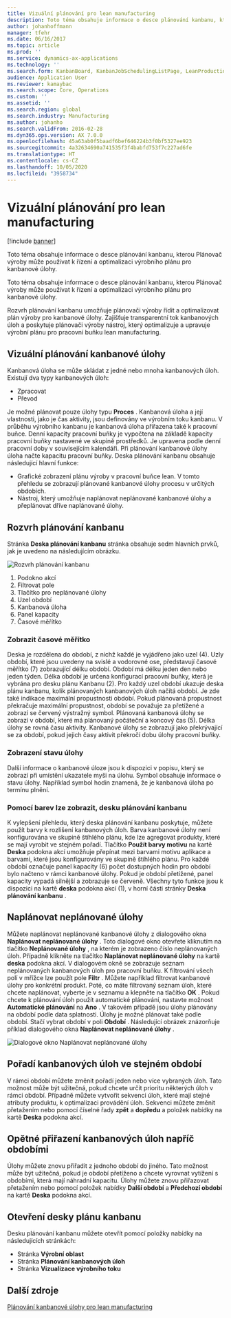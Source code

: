 ```yaml
---
title: Vizuální plánování pro lean manufacturing
description: Toto téma obsahuje informace o desce plánování kanbanu, kterou Plánovač výroby může používat k řízení a optimalizaci výrobního plánu pro kanbanové úlohy.
author: johanhoffmann
manager: tfehr
ms.date: 06/16/2017
ms.topic: article
ms.prod: ''
ms.service: dynamics-ax-applications
ms.technology: ''
ms.search.form: KanbanBoard, KanbanJobSchedulingListPage, LeanProductionFlowVisualization, KanbanBoardUnplannedJobs
audience: Application User
ms.reviewer: kamaybac
ms.search.scope: Core, Operations
ms.custom: ''
ms.assetid: ''
ms.search.region: global
ms.search.industry: Manufacturing
ms.author: johanho
ms.search.validFrom: 2016-02-28
ms.dyn365.ops.version: AX 7.0.0
ms.openlocfilehash: 45a63ab0f5baadf6bef646224b3f0bf5327ee923
ms.sourcegitcommit: 4a32634690a741535f3f4babfd753f7c227ad6fe
ms.translationtype: HT
ms.contentlocale: cs-CZ
ms.lasthandoff: 10/05/2020
ms.locfileid: "3958734"
---
```

# <a name="visual-scheduling-for-lean-manufacturing"></a>Vizuální plánování pro lean manufacturing

[!include [banner](../includes/banner.md)]

Toto téma obsahuje informace o desce plánování kanbanu, kterou Plánovač výroby může používat k řízení a optimalizaci výrobního plánu pro kanbanové úlohy.

Toto téma obsahuje informace o desce plánování kanbanu, kterou Plánovač výroby může používat k řízení a optimalizaci výrobního plánu pro kanbanové úlohy.

Rozvrh plánování kanbanu umožňuje plánovači výroby řídit a optimalizovat plán výroby pro kanbanové úlohy. Zajišťuje transparentní tok kanbanových úloh a poskytuje plánovači výroby nástroj, který optimalizuje a upravuje výrobní plánu pro pracovní buňku lean manufacturing.

## <a name="visual-scheduling-of-kanban-jobs"></a>Vizuální plánování kanbanové úlohy
Kanbanová úloha se může skládat z jedné nebo mnoha kanbanových úloh. Existují dva typy kanbanových úloh:

-   Zpracovat
-   Převod

Je možné plánovat pouze úlohy typu **Proces** . Kanbanová úloha a její vlastnosti, jako je čas aktivity, jsou definovány ve výrobním toku kanbanu. V průběhu výrobního kanbanu je kanbanová úloha přiřazena také k pracovní buňce. Denní kapacity pracovní buňky je vypočtena na základě kapacity pracovní buňky nastavené ve skupině prostředků. Je upravena podle denní pracovní doby v souvisejícím kalendáři. Při plánování kanbanové úlohy úloha načte kapacitu pracovní buňky. Deska plánování kanbanu obsahuje následující hlavní funkce:

-   Grafické zobrazení plánu výroby v pracovní buňce lean. V tomto přehledu se zobrazují plánované kanbanové úlohy procesu v určitých obdobích.
-   Nástroj, který umožňuje naplánovat neplánované kanbanové úlohy a přeplánovat dříve naplánované úlohy.

## <a name="kanban-schedule-board"></a>Rozvrh plánování kanbanu
Stránka **Deska plánování kanbanu** stránka obsahuje sedm hlavních prvků, jak je uvedeno na následujícím obrázku. 

![Rozvrh plánování kanbanu](./media/kanban-schedule-board-1024x554.png)
1.  Podokno akcí
2.  Filtrovat pole
3.  Tlačítko pro neplánované úlohy
4.  Uzel období
5.  Kanbanová úloha
6.  Panel kapacity
7.  Časové měřítko

### <a name="view-the-time-scale"></a>Zobrazit časové měřítko

Deska je rozdělena do období, z nichž každé je vyjádřeno jako uzel (4). Uzly období, které jsou uvedeny na svislé a vodorovné ose, představují časové měřítko (7) zobrazující délku období. Období má délku jeden den nebo jeden týden. Délka období je určena konfigurací pracovní buňky, která je vybrána pro desku plánu Kanbanu (2). Pro každý uzel období ukazuje deska plánu kanbanu, kolik plánovaných kanbanových úloh načítá období. Je zde také indikace maximální propustnosti období. Pokud plánovaná propustnost překračuje maximální propustnost, období se považuje za přetížené a zobrazí se červený výstražný symbol. Plánovaná kanbanová úlohy se zobrazí v období, které má plánovaný počáteční a koncový čas (5). Délka úlohy se rovná času aktivity. Kanbanové úlohy se zobrazují jako překrývající se za období, pokud jejich časy aktivit překročí dobu úlohy pracovní buňky.

### <a name="view-job-status"></a>Zobrazení stavu úlohy

Další informace o kanbanové úloze jsou k dispozici v popisu, který se zobrazí při umístění ukazatele myši na úlohu. Symbol obsahuje informace o stavu úlohy. Například symbol hodin znamená, že je kanbanová úloha po termínu plnění.

### <a name="use-colors-to-view-the-kanban-schedule-board"></a>Pomocí barev lze zobrazit, desku plánování kanbanu

K vylepšení přehledu, který deska plánování kanbanu poskytuje, můžete použít barvy k rozlišení kanbanových úloh. Barva kanbanové úlohy není konfigurována ve skupině štíhlého plánu, kde lze agregovat produkty, které se mají vyrobit ve stejném pořadí. Tlačítko **Použít barvy motivu** na kartě **Deska** podokna akcí umožňuje přepínat mezi barvami motivu aplikace a barvami, které jsou konfigurovány ve skupině štíhlého plánu. Pro každé období označuje panel kapacity (6) počet dostupných hodin pro období bylo načteno v rámci kanbanové úlohy. Pokud je období přetížené, panel kapacity vypadá silnější a zobrazuje se červeně. Všechny tyto funkce jsou k dispozici na kartě **deska** podokna akcí (1), v horní části stránky **Deska plánování kanbanu** .

## <a name="plan-unplanned-jobs"></a>Naplánovat neplánované úlohy
Můžete naplánovat neplánované kanbanové úlohy z dialogového okna **Naplánovat neplánované úlohy** . Toto dialogové okno otevřete kliknutím na tlačítko **Neplánované úlohy** , na kterém je zobrazeno číslo neplánovaných úloh. Případně klikněte na tlačítko **Naplánovat neplánované úlohy** na kartě **deska** podokna akcí. V dialogovém okně se zobrazuje seznam neplánovaných kanbanových úloh pro pracovní buňku. K filtrování všech polí v mřížce lze použít pole **Filtr** . Můžete například filtrovat kanbanové úlohy pro konkrétní produkt. Poté, co máte filtrovaný seznam úloh, které chcete naplánovat, vyberte je v seznamu a klepněte na tlačítko **OK** . Pokud chcete k plánování úloh použít automatické plánování, nastavte možnost **Automatické plánování** na **Ano** . V takovém případě jsou úlohy plánovány na období podle data splatnosti. Úlohy je možné plánovat také podle období. Stačí vybrat období v poli **Období** . Následující obrázek znázorňuje příklad dialogového okna **Naplánovat neplánované úlohy** . 

![Dialogové okno Naplánovat neplánované úlohy](./media/plan-unplanned-jobs-1024x564.png)

## <a name="sequence-kanban-jobs-within-the-same-period"></a>Pořadí kanbanových úloh ve stejném období
V rámci období můžete změnit pořadí jeden nebo více vybraných úloh. Tato možnost může být užitečná, pokud chcete určit prioritu některých úloh v rámci období. Případně můžete vytvořit sekvenci úloh, které mají stejné atributy produktu, k optimalizaci provádění úloh. Sekvenci můžete změnit přetažením nebo pomocí číselné řady **zpět** a **dopředu** a položek nabídky na kartě **Deska** podokna akcí.

## <a name="reassign-kanban-jobs-across-periods"></a>Opětné přiřazení kanbanových úloh napříč obdobími
Úlohy můžete znovu přiřadit z jednoho období do jiného. Tato možnost může být užitečná, pokud je období přetíženo a chcete vyrovnat vytížení s obdobími, která mají náhradní kapacitu. Úlohy můžete znovu přiřazovat přetažením nebo pomocí položek nabídky **Další období** a **Předchozí období** na kartě **Deska** podokna akcí.

## <a name="open-the-kanban-schedule-board"></a>Otevření desky plánu kanbanu
Desku plánování kanbanu můžete otevřít pomocí položky nabídky na následujících stránkách:

-   Stránka **Výrobní oblast**
-   Stránka **Plánování kanbanových úloh**
-   Stránka **Vizualizace výrobního toku**


<a name="additional-resources"></a>Další zdroje
--------

[Plánování kanbanové úlohy pro lean manufacturing](lean-manufacturing-kanban-job-scheduling.md)

